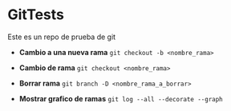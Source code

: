 # GitTests

Este es un repo de prueba de git
* **Cambio a una nueva rama**
`git checkout -b <nombre_rama>`

* **Cambio de rama**
`git checkout <nombre_rama>`

* **Borrar rama**
`git branch -D <nombre_rama_a_borrar>`

* **Mostrar grafico de ramas**
`git log --all --decorate --graph`